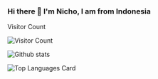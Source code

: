 ### Hi there 👋 I'm Nicho, I am from Indonesia 

Visitor Count

![Visitor Count](https://profile-counter.glitch.me/NichoAdhyatma/count.svg)


![Github stats](https://github-readme-stats.vercel.app/api?username=NichoAdhyatma&theme=highcontrast&show_icons=true&count_private=true)

![Top Languages Card](https://github-readme-stats.vercel.app/api/top-langs/?username=NichoAdhyatma)






